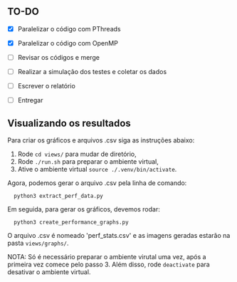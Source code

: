 ## TO-DO

- [x] Paralelizar o código com PThreads
- [x]  Paralelizar o código com OpenMP
- [ ]  Revisar os códigos e merge
- [ ]  Realizar a simulação dos testes e coletar os dados
- [ ]  Escrever o relatório
- [ ]  Entregar


## Visualizando os resultados

Para criar os gráficos e arquivos .csv siga as instruções abaixo:
1. Rode `cd views/` para mudar de diretório,
2. Rode `./run.sh` para preparar o ambiente virtual,
3. Ative o ambiente virtual `source ./.venv/bin/activate`.
   
Agora, podemos gerar o arquivo .csv pela linha de comando:
```
  python3 extract_perf_data.py
```
Em seguida, para gerar os gráficos, devemos rodar:
```
  python3 create_performance_graphs.py
```

O arquivo .csv é nomeado 'perf_stats.csv' e as imagens geradas estarão na pasta `views/graphs/`.

NOTA: Só é necessário preparar o ambiente virutal uma vez, após a primeira vez comece pelo passo 3. Além disso, rode `deactivate` para desativar o ambiente virtual.
